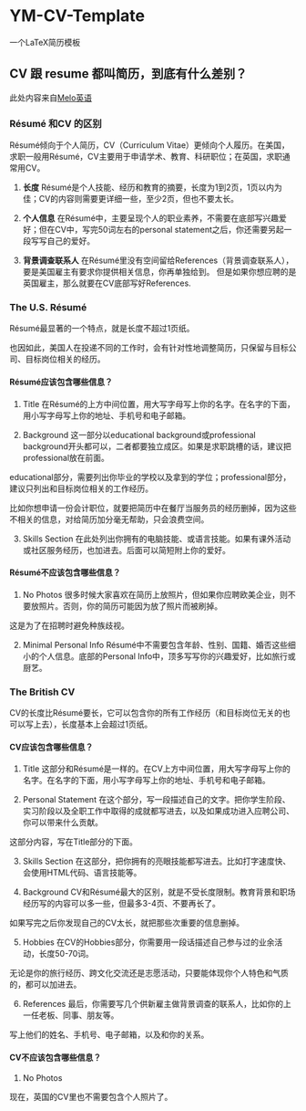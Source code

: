 <!--
 *  =======================================================================
 *  ····Y88b···d88P················888b·····d888·d8b·······················
 *  ·····Y88b·d88P·················8888b···d8888·Y8P·······················
 *  ······Y88o88P··················88888b·d88888···························
 *  ·······Y888P··8888b···88888b···888Y88888P888·888·88888b·····d88b·······
 *  ········888······"88b·888·"88b·888·Y888P·888·888·888·"88b·d88P"88b·····
 *  ········888···d888888·888··888·888··Y8P··888·888·888··888·888··888·····
 *  ········888··888··888·888··888·888···"···888·888·888··888·Y88b·888·····
 *  ········888··"Y888888·888··888·888·······888·888·888··888··"Y88888·····
 *  ·······························································888·····
 *  ··························································Y8b·d88P·····
 *  ···························································"Y88P"······
 *  =======================================================================
 * 
 *  -----------------------------------------------------------------------
 * Author       : 焱铭
 * Date         : 2023-08-19 21:10:07 +0800
 * LastEditTime : 2023-08-19 21:30:26 +0800
 * Github       : https://github.com/YanMing-lxb/
 * FilePath     : \YM-CV-Template\README.md
 * Description  : 
 *  -----------------------------------------------------------------------
 -->

# YM-CV-Template
一个LaTeX简历模板

## CV 跟 resume 都叫简历，到底有什么差别？
此处内容来自[Melo英语](https://baijiahao.baidu.com/s?id=1764966539792172816&wfr=spider&for=pc)
### Résumé 和CV 的区别

Résumé倾向于个人简历，CV（Curriculum Vitae）更倾向个人履历。在美国，求职一般用Résumé，CV主要用于申请学术、教育、科研职位；在英国，求职通常用CV。

1. **长度**
Résumé是个人技能、经历和教育的摘要，长度为1到2页，1页以内为佳；CV的内容则需要更详细一些，至少2页，但也不要太长。

2. **个人信息**
在Résumé中，主要呈现个人的职业素养，不需要在底部写兴趣爱好；但在CV中，写完50词左右的personal statement之后，你还需要另起一段写写自己的爱好。
3. **背景调查联系人**
在Résumé里没有空间留给References（背景调查联系人），要是美国雇主有要求你提供相关信息，你再单独给到。
但是如果你想应聘的是英国雇主，那么就要在CV底部写好References.

### The U.S. Résumé
Résumé最显著的一个特点，就是长度不超过1页纸。

也因如此，美国人在投递不同的工作时，会有针对性地调整简历，只保留与目标公司、目标岗位相关的经历。

#### Résumé应该包含哪些信息？

1. Title
在Résumé的上方中间位置，用大写字母写上你的名字。在名字的下面，用小写字母写上你的地址、手机号和电子邮箱。

2. Background
这一部分以educational background或professional background开头都可以，二者都要独立成区。如果是求职跳槽的话，建议把professional放在前面。

educational部分，需要列出你毕业的学校以及拿到的学位；professional部分，建议只列出和目标岗位相关的工作经历。

比如你想申请一份会计职位，就要把简历中在餐厅当服务员的经历删掉，因为这些不相关的信息，对给简历加分毫无帮助，只会浪费空间。

3. Skills Section
在此处列出你拥有的电脑技能、或语言技能。如果有课外活动或社区服务经历，也加进去。后面可以简短附上你的爱好。

#### Résumé不应该包含哪些信息？

1. No Photos
很多时候大家喜欢在简历上放照片，但如果你应聘欧美企业，则不要放照片。否则，你的简历可能因为放了照片而被刷掉。

这是为了在招聘时避免种族歧视。

2. Minimal Personal Info
Résumé中不需要包含年龄、性别、国籍、婚否这些细小的个人信息。底部的Personal Info中，顶多写写你的兴趣爱好，比如旅行或厨艺。

### The British CV
CV的长度比Résumé要长，它可以包含你的所有工作经历（和目标岗位无关的也可以写上去），长度基本上会超过1页纸。

#### CV应该包含哪些信息？

1. Title
这部分和Résumé是一样的。在CV上方中间位置，用大写字母写上你的名字。在名字的下面，用小写字母写上你的地址、手机号和电子邮箱。

2. Personal Statement
在这个部分，写一段描述自己的文字。把你学生阶段、实习阶段以及全职工作中取得的成就都写进去，以及如果成功进入应聘公司、你可以带来什么贡献。

这部分内容，写在Title部分的下面。

3. Skills Section
在这部分，把你拥有的亮眼技能都写进去。比如打字速度快、会使用HTML代码、语言技能等。

4. Background
CV和Résumé最大的区别，就是不受长度限制。教育背景和职场经历写的内容可以多一些，但最多3-4页、不要再长了。

如果写完之后你发现自己的CV太长，就把那些次重要的信息删掉。

5. Hobbies
在CV的Hobbies部分，你需要用一段话描述自己参与过的业余活动，长度50-70词。

无论是你的旅行经历、跨文化交流还是志愿活动，只要能体现你个人特色和气质的，都可以加进去。

6. References
最后，你需要写几个供新雇主做背景调查的联系人，比如你的上一任老板、同事、朋友等。

写上他们的姓名、手机号、电子邮箱，以及和你的关系。

#### CV不应该包含哪些信息？

1. No Photos

现在，英国的CV里也不需要包含个人照片了。


